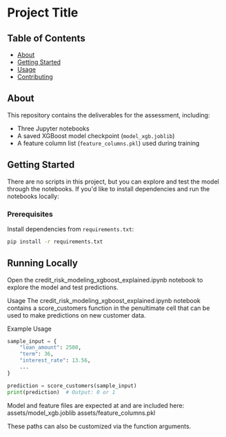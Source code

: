 # Project Title

## Table of Contents

- [About](#about)
- [Getting Started](#getting-started)
- [Usage](#usage)
- [Contributing](../CONTRIBUTING.md)

## About <a name="about"></a>

This repository contains the deliverables for the assessment, including:

- Three Jupyter notebooks
- A saved XGBoost model checkpoint (`model_xgb.joblib`)
- A feature column list (`feature_columns.pkl`) used during training

## Getting Started <a name="getting-started"></a>

There are no scripts in this project, but you can explore and test the model through the notebooks. If you'd like to install dependencies and run the notebooks locally:

### Prerequisites

Install dependencies from `requirements.txt`:

```bash
pip install -r requirements.txt
```

## Running Locally
Open the credit_risk_modeling_xgboost_explained.ipynb notebook to explore the model and test predictions.

Usage <a name="usage"></a>
The credit_risk_modeling_xgboost_explained.ipynb notebook contains a score_customers function in the penultimate cell that can be used to make predictions on new customer data.

Example Usage

```python
sample_input = {
    "loan_amount": 2500,
    "term": 36,
    "interest_rate": 13.56,
    ...
}

prediction = score_customers(sample_input)
print(prediction)  # Output: 0 or 1
```

Model and feature files are expected at and are included here:
assets/model_xgb.joblib
assets/feature_columns.pkl

These paths can also be customized via the function arguments.